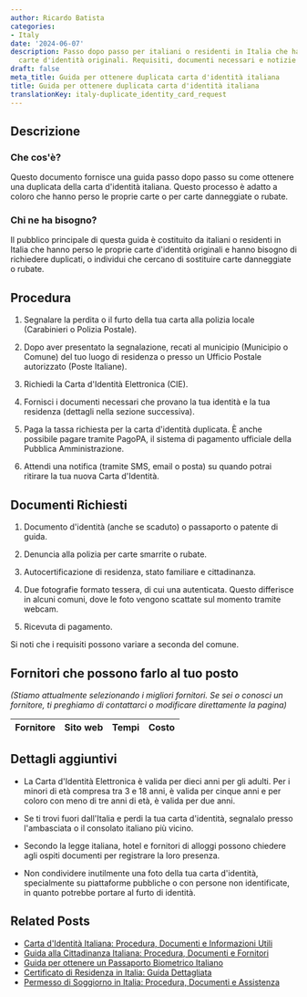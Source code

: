 ```yaml
---
author: Ricardo Batista
categories:
- Italy
date: '2024-06-07'
description: Passo dopo passo per italiani o residenti in Italia che hanno perso le
  carte d'identità originali. Requisiti, documenti necessari e notizie utili inclusi.
draft: false
meta_title: Guida per ottenere duplicata carta d'identità italiana
title: Guida per ottenere duplicata carta d'identità italiana
translationKey: italy-duplicate_identity_card_request
---
```



## Descrizione
### Che cos'è?
Questo documento fornisce una guida passo dopo passo su come ottenere una duplicata della carta d'identità italiana. Questo processo è adatto a coloro che hanno perso le proprie carte o per carte danneggiate o rubate.

### Chi ne ha bisogno?
Il pubblico principale di questa guida è costituito da italiani o residenti in Italia che hanno perso le proprie carte d'identità originali e hanno bisogno di richiedere duplicati, o individui che cercano di sostituire carte danneggiate o rubate.

## Procedura

1. Segnalare la perdita o il furto della tua carta alla polizia locale (Carabinieri o Polizia Postale).

2. Dopo aver presentato la segnalazione, recati al municipio (Municipio o Comune) del tuo luogo di residenza o presso un Ufficio Postale autorizzato (Poste Italiane).

3. Richiedi la Carta d'Identità Elettronica (CIE).

4. Fornisci i documenti necessari che provano la tua identità e la tua residenza (dettagli nella sezione successiva).

5. Paga la tassa richiesta per la carta d'identità duplicata. È anche possibile pagare tramite PagoPA, il sistema di pagamento ufficiale della Pubblica Amministrazione.

6. Attendi una notifica (tramite SMS, email o posta) su quando potrai ritirare la tua nuova Carta d'Identità.

## Documenti Richiesti

1. Documento d'identità (anche se scaduto) o passaporto o patente di guida.

2. Denuncia alla polizia per carte smarrite o rubate.

3. Autocertificazione di residenza, stato familiare e cittadinanza.

4. Due fotografie formato tessera, di cui una autenticata. Questo differisce in alcuni comuni, dove le foto vengono scattate sul momento tramite webcam.

5. Ricevuta di pagamento.

Si noti che i requisiti possono variare a seconda del comune.

## Fornitori che possono farlo al tuo posto

_(Stiamo attualmente selezionando i migliori fornitori. Se sei o conosci un fornitore, ti preghiamo di contattarci o modificare direttamente la pagina)_

| Fornitore       |     Sito web    |     Tempi        |       Costo      |
| :-------------: | :-------------: |  :-------------: | :-------------: |

## Dettagli aggiuntivi

- La Carta d'Identità Elettronica è valida per dieci anni per gli adulti. Per i minori di età compresa tra 3 e 18 anni, è valida per cinque anni e per coloro con meno di tre anni di età, è valida per due anni.

- Se ti trovi fuori dall'Italia e perdi la tua carta d'identità, segnalalo presso l'ambasciata o il consolato italiano più vicino.

- Secondo la legge italiana, hotel e fornitori di alloggi possono chiedere agli ospiti documenti per registrare la loro presenza.

- Non condividere inutilmente una foto della tua carta d'identità, specialmente su piattaforme pubbliche o con persone non identificate, in quanto potrebbe portare al furto di identità.


## Related Posts

- [Carta d'Identità Italiana: Procedura, Documenti e Informazioni Utili](https://tramitit.com/it/guides/italy/richiesta_di_carta_didentita/)
- [Guida alla Cittadinanza Italiana: Procedura, Documenti e Fornitori](https://tramitit.com/it/guides/italy/richiesta_di_cittadinanza_italiana/)
- [Guida per ottenere un Passaporto Biometrico Italiano](https://tramitit.com/it/guides/italy/rilascio_del_passaporto/)
- [Certificato di Residenza in Italia: Guida Dettagliata](https://tramitit.com/it/guides/italy/richiesta_certificato_di_residenza/)
- [Permesso di Soggiorno in Italia: Procedura, Documenti e Assistenza](https://tramitit.com/it/guides/italy/domanda_di_permesso_di_soggiorno/)